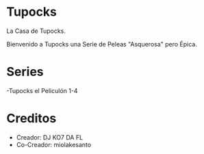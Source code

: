 # Tupocks
La Casa de Tupocks.

Bienvenido a Tupocks una Serie de Peleas "Asquerosa" pero Épica.

# Series
-Tupocks el Peliculón 1-4

# Creditos
- Creador: DJ KO7 DA FL
- Co-Creador: miolakesanto
